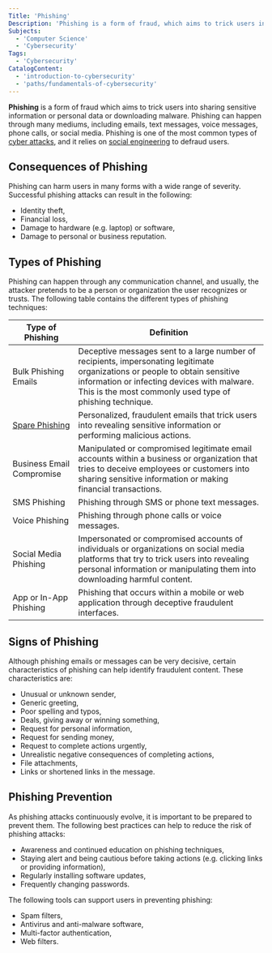 ```yaml
---
Title: 'Phishing'
Description: 'Phishing is a form of fraud, which aims to trick users into sharing sensitive information or personal data or downloading malware.'
Subjects:
  - 'Computer Science'
  - 'Cybersecurity'
Tags:
  - 'Cybersecurity'
CatalogContent:
  - 'introduction-to-cybersecurity'
  - 'paths/fundamentals-of-cybersecurity'
---
```


**Phishing** is a form of fraud which aims to trick users into sharing sensitive information or personal data or downloading malware. Phishing can happen through many mediums, including emails, text messages, voice messages, phone calls, or social media. Phishing is one of the most common types of [cyber attacks](https://www.codecademy.com/resources/docs/cybersecurity/cyber-attack), and it relies on [social engineering](https://www.codecademy.com/resources/docs/cybersecurity/social-engineering) to defraud users.

## Consequences of Phishing

Phishing can harm users in many forms with a wide range of severity. Successful phishing attacks can result in the following:

- Identity theft,
- Financial loss,
- Damage to hardware (e.g. laptop) or software,
- Damage to personal or business reputation.

## Types of Phishing

Phishing can happen through any communication channel, and usually, the attacker pretends to be a person or organization the user recognizes or trusts. The following table contains the different types of phishing techniques:

| Type of Phishing          | Definition |
| --------------------------| -----------|
| Bulk Phishing Emails      | Deceptive messages sent to a large number of recipients, impersonating legitimate organizations or people to obtain sensitive information or infecting devices with malware. This is the most commonly used type of phishing technique. |
| [Spare Phishing](https://www.codecademy.com/resources/docs/cybersecurity/spear-phishing)             | Personalized, fraudulent emails that trick users into revealing sensitive information or performing malicious actions. |
| Business Email Compromise | Manipulated or compromised legitimate email accounts within a business or organization that tries to deceive employees or customers into sharing sensitive information or making financial transactions. |
| SMS Phishing              | Phishing through SMS or phone text messages. |
| Voice Phishing            | Phishing through phone calls or voice messages. |
| Social Media Phishing     | Impersonated or compromised accounts of individuals or organizations on social media platforms that try to trick users into revealing personal information or manipulating them into downloading harmful content. |
| App or In-App Phishing    | Phishing that occurs within a mobile or web application through deceptive fraudulent interfaces. |

## Signs of Phishing

Although phishing emails or messages can be very decisive, certain characteristics of phishing can help identify fraudulent content. These characteristics are:

- Unusual or unknown sender,
- Generic greeting,
- Poor spelling and typos,
- Deals, giving away or winning something,
- Request for personal information,
- Request for sending money,
- Request to complete actions urgently,
- Unrealistic negative consequences of completing actions,
- File attachments,
- Links or shortened links in the message.

## Phishing Prevention

As phishing attacks continuously evolve, it is important to be prepared to prevent them. The following best practices can help to reduce the risk of phishing attacks:

- Awareness and continued education on phishing techniques,
- Staying alert and being cautious before taking actions (e.g. clicking links or providing information),
- Regularly installing software updates,
- Frequently changing passwords.

The following tools can support users in preventing phishing:

- Spam filters,
- Antivirus and anti-malware software,
- Multi-factor authentication,
- Web filters.

